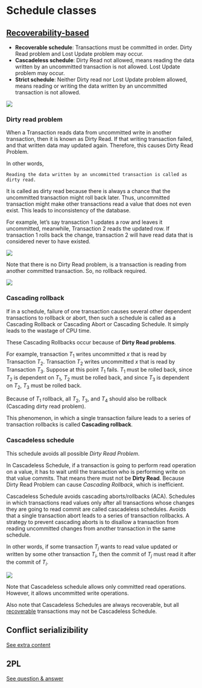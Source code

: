 # Schedule classes

## [Recoverability-based](https://www.geeksforgeeks.org/cascadeless-in-dbms/)

- **Recoverable schedule**: Transactions must be committed in order. Dirty Read
  problem and Lost Update problem may occur.
- **Cascadeless schedule**: Dirty Read not allowed, means reading the data
  written by an uncommitted transaction is not allowed. Lost Update problem may
  occur.
- **Strict schedule**: Neither Dirty read nor Lost Update problem allowed, means
  reading or writing the data written by an uncommitted transaction is not
  allowed.

![](https://media.geeksforgeeks.org/wp-content/uploads/Types-of-schedules.png)

### Dirty read problem

When a Transaction reads data from uncommitted write in another transaction,
then it is known as Dirty Read. If that writing transaction failed, and that
written data may updated again. Therefore, this causes Dirty Read Problem.

In other words,

```
Reading the data written by an uncommitted transaction is called as dirty read.
```

It is called as dirty read because there is always a chance that the uncommitted
transaction might roll back later. Thus, uncommitted transaction might make
other transactions read a value that does not even exist. This leads to
inconsistency of the database.

For example, let’s say transaction 1 updates a row and leaves it uncommitted,
meanwhile, Transaction 2 reads the updated row. If transaction 1 rolls back the
change, transaction 2 will have read data that is considered never to have
existed.

![](https://media.geeksforgeeks.org/wp-content/uploads/20190806174713/33633.png)

Note that there is no Dirty Read problem, is a transaction is reading from
another committed transaction. So, no rollback required.

![](https://media.geeksforgeeks.org/wp-content/uploads/20190806175901/33633-2.png)

### Cascading rollback

If in a schedule, failure of one transaction causes several other dependent
transactions to rollback or abort, then such a schedule is called as a Cascading
Rollback or Cascading Abort or Cascading Schedule. It simply leads to the
wastage of CPU time.

These Cascading Rollbacks occur because of **Dirty Read problems**.

For example, transaction $T_1$ writes uncommitted $x$ that is read by
Transaction $T_2$. Transaction $T_2$ writes uncommitted $x$ that is read by
Transaction $T_3$. Suppose at this point $T_1$ fails. $T_1$ must be rolled back,
since $T_2$ is dependent on $T_1$, $T_2$ must be rolled back, and since $T_3$ is
dependent on $T_2$, $T_3$ must be rolled back.

Because of $T_1$ rollback, all $T_2$, $T_3$, and $T_4$ should also be rollback
(Cascading dirty read problem).

This phenomenon, in which a single transaction failure leads to a series of
transaction rollbacks is called **Cascading rollback**.

### Cascadeless schedule

This schedule avoids all possible *Dirty Read Problem*.

In Cascadeless Schedule, if a transaction is going to perform read operation on
a value, it has to wait until the transaction who is performing write on that
value commits. That means there must not be **Dirty Read**. Because Dirty Read
Problem can cause *Cascading Rollback*, which is inefficient.

Cascadeless Schedule avoids cascading aborts/rollbacks (ACA). Schedules in which
transactions read values only after all transactions whose changes they are
going to read commit are called cascadeless schedules. Avoids that a single
transaction abort leads to a series of transaction rollbacks. A strategy to
prevent cascading aborts is to disallow a transaction from reading uncommitted
changes from another transaction in the same schedule.

In other words, if some transaction $T_j$ wants to read value updated or written
by some other transaction $T_i$, then the commit of $T_j$ must read it after the
commit of $T_i$.

![](https://media.geeksforgeeks.org/wp-content/uploads/20190806182957/1133633-2.png)

Note that Cascadeless schedule allows only committed read operations. However,
it allows uncommitted write operations.

Also note that Cascadeless Schedules are always recoverable, but all [recoverable](https://www.geeksforgeeks.org/dbms-types-of-recoverability-of-schedules-and-easiest-way-to-test-schedule-set-2/)
transactions may not be Cascadeless Schedule.

## Conflict serializibility

[See extra content](https://github.com/hendraanggrian/IIT-CS525/blob/assets/ext4.pdf)

## 2PL

[See question & answer](https://gateoverflow.in/369645/2pl-made-easy-full-syllabus-test)
